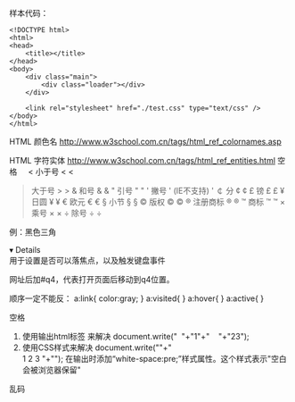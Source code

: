 样本代码：

```
<!DOCTYPE html>
<html>
<head>
	<title></title>
</head>
<body>
	<div class="main">
		<div class="loader"></div>
	</div>
	
	<link rel="stylesheet" href="./test.css" type="text/css" />
</body>
</html>
```

HTML 颜色名 http://www.w3school.com.cn/tags/html_ref_colornames.asp

HTML 字符实体 http://www.w3school.com.cn/tags/html_ref_entities.html
 	空格	&nbsp;	&#160;
<	小于号	&lt;	&#60;
>	大于号	&gt;	&#62;
&	和号	&amp;	&#38;
"	引号	&quot;	&#34;
'	撇号 	&apos; (IE不支持)	&#39;
￠	分	&cent;	&#162;
£	镑	&pound;	&#163;
¥	日圆	&yen;	&#165;
€	欧元	&euro;	&#8364;
§	小节	&sect;	&#167;
©	版权	&copy;	&#169;
®	注册商标	&reg;	&#174;
™	商标	&trade;	&#8482;
×	乘号	&times;	&#215;
÷	除号	&divide;	&#247;
 	
例：黑色三角
<div>
    &blacktriangledown; Details
</div>

<div tabindex="0"> 用于设置是否可以落焦点，以及触发键盘事件





网址后加#q4，代表打开页面后移动到q4位置。

顺序一定不能反：
a:link{
    color:gray;
}
a:visited{
}
a:hover{
}
a:active{
}

空格
1. 使用输出html标签&nbsp;来解决
 document.write("&nbsp;&nbsp;"+"1"+"&nbsp;&nbsp;&nbsp;&nbsp;"+"23");
2. 使用CSS样式来解决
document.write("<span style='white-space:pre;'>"+"  1        2    3    "+"</span>");
 在输出时添加“white-space:pre;”样式属性。这个样式表示"空白会被浏览器保留"

乱码
<head>
 <meta charset＝"utf-8">
</head>



